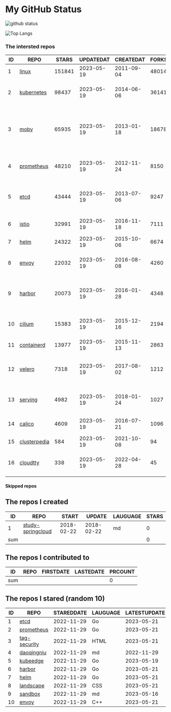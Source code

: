 # My GitHub Status

<img src="https://github-readme-stats-1.yihong0618.vercel.app/api?username=daoqingniu&show_icons=true&&&hide_title=true&count_private=true" alt="github status" />

![Top Langs](https://github-readme-stats-1.yihong0618.vercel.app/api/top-langs/?username=daoqingniu&layout=compact)

<!--START_SECTION:github_repos-->
### The intersted repos
| ID |                              REPO                               | STARS  | UPDATEDAT  | CREATEDAT  | FORKSCOUNT |                                              DESCRIPTIONS                                              |
|----|-----------------------------------------------------------------|--------|------------|------------|------------|--------------------------------------------------------------------------------------------------------|
|  1 | [linux](https://github.com/torvalds/linux)                      | 151841 | 2023-05-19 | 2011-09-04 |      48014 | Linux kernel source tree                                                                               |
|  2 | [kubernetes](https://github.com/kubernetes/kubernetes)          |  98437 | 2023-05-19 | 2014-06-06 |      36141 | Production-Grade Container Scheduling and Management                                                   |
|  3 | [moby](https://github.com/moby/moby)                            |  65935 | 2023-05-19 | 2013-01-18 |      18678 | Moby Project - a collaborative project for the container ecosystem to assemble container-based systems |
|  4 | [prometheus](https://github.com/prometheus/prometheus)          |  48210 | 2023-05-19 | 2012-11-24 |       8150 | The Prometheus monitoring system and time series database.                                             |
|  5 | [etcd](https://github.com/etcd-io/etcd)                         |  43444 | 2023-05-19 | 2013-07-06 |       9247 | Distributed reliable key-value store for the most critical data of a distributed system                |
|  6 | [istio](https://github.com/istio/istio)                         |  32991 | 2023-05-19 | 2016-11-18 |       7111 | Connect, secure, control, and observe services.                                                        |
|  7 | [helm](https://github.com/helm/helm)                            |  24322 | 2023-05-19 | 2015-10-06 |       6674 | The Kubernetes Package Manager                                                                         |
|  8 | [envoy](https://github.com/envoyproxy/envoy)                    |  22032 | 2023-05-19 | 2016-08-08 |       4260 | Cloud-native high-performance edge/middle/service proxy                                                |
|  9 | [harbor](https://github.com/goharbor/harbor)                    |  20073 | 2023-05-19 | 2016-01-28 |       4348 | An open source trusted cloud native registry project that stores, signs, and scans content.            |
| 10 | [cilium](https://github.com/cilium/cilium)                      |  15383 | 2023-05-19 | 2015-12-16 |       2194 | eBPF-based Networking, Security, and Observability                                                     |
| 11 | [containerd](https://github.com/containerd/containerd)          |  13977 | 2023-05-19 | 2015-11-13 |       2863 | An open and reliable container runtime                                                                 |
| 12 | [velero](https://github.com/vmware-tanzu/velero)                |   7318 | 2023-05-19 | 2017-08-02 |       1212 | Backup and migrate Kubernetes applications and their persistent volumes                                |
| 13 | [serving](https://github.com/knative/serving)                   |   4982 | 2023-05-19 | 2018-01-24 |       1027 | Kubernetes-based, scale-to-zero, request-driven compute                                                |
| 14 | [calico](https://github.com/projectcalico/calico)               |   4609 | 2023-05-19 | 2016-07-21 |       1096 | Cloud native networking and network security                                                           |
| 15 | [clusterpedia](https://github.com/clusterpedia-io/clusterpedia) |    584 | 2023-05-19 | 2021-10-08 |         94 | The Encyclopedia of Kubernetes clusters                                                                |
| 16 | [cloudtty](https://github.com/cloudtty/cloudtty)                |    338 | 2023-05-19 | 2022-04-28 |         45 | A Friendly Kubernetes CloudShell (Web Terminal) !                                                      |



#### Skipped repos
<!--END_SECTION:github_repos-->

<!--START_SECTION:my_github-->
## The repos I created
| ID  |                                 REPO                                 |   START    |   UPDATE   | LAUGUAGE | STARS |
|-----|----------------------------------------------------------------------|------------|------------|----------|-------|
|   1 | [study-springcloud](https://github.com/daoqingniu/study-springcloud) | 2018-02-22 | 2018-02-22 | md       |     0 |
| sum |                                                                      |            |            |          |     0 |

## The repos I contributed to
| ID  | REPO | FIRSTDATE | LASTEDATE | PRCOUNT |
|-----|------|-----------|-----------|---------|
| sum |      |           |           |       0 |

## The repos I stared (random 10)
| ID |                          REPO                          | STAREDDATE | LAUGUAGE | LATESTUPDATE |
|----|--------------------------------------------------------|------------|----------|--------------|
|  1 | [etcd](https://github.com/etcd-io/etcd)                | 2022-11-29 | Go       | 2023-05-21   |
|  2 | [prometheus](https://github.com/prometheus/prometheus) | 2022-11-29 | Go       | 2023-05-21   |
|  3 | [tag-security](https://github.com/cncf/tag-security)   | 2022-11-29 | HTML     | 2023-05-21   |
|  4 | [daoqingniu](https://github.com/daoqingniu/daoqingniu) | 2022-11-29 | md       | 2022-11-29   |
|  5 | [kubeedge](https://github.com/kubeedge/kubeedge)       | 2022-11-29 | Go       | 2023-05-19   |
|  6 | [harbor](https://github.com/goharbor/harbor)           | 2022-11-29 | Go       | 2023-05-21   |
|  7 | [helm](https://github.com/helm/helm)                   | 2022-11-29 | Go       | 2023-05-21   |
|  8 | [landscape](https://github.com/cncf/landscape)         | 2022-11-29 | CSS      | 2023-05-21   |
|  9 | [sandbox](https://github.com/cncf/sandbox)             | 2022-11-29 | md       | 2023-05-16   |
| 10 | [envoy](https://github.com/envoyproxy/envoy)           | 2022-11-29 | C++      | 2023-05-21   |

<!--END_SECTION:my_github-->
